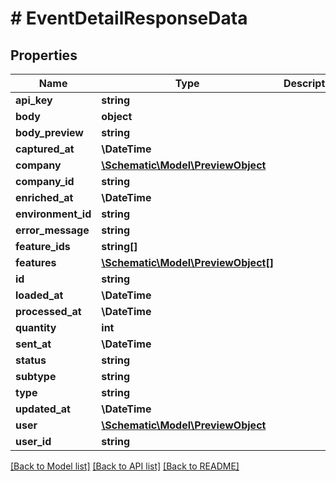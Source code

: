# # EventDetailResponseData

## Properties

Name | Type | Description | Notes
------------ | ------------- | ------------- | -------------
**api_key** | **string** |  | [optional]
**body** | **object** |  |
**body_preview** | **string** |  |
**captured_at** | **\DateTime** |  |
**company** | [**\Schematic\Model\PreviewObject**](PreviewObject.md) |  | [optional]
**company_id** | **string** |  | [optional]
**enriched_at** | **\DateTime** |  | [optional]
**environment_id** | **string** |  | [optional]
**error_message** | **string** |  | [optional]
**feature_ids** | **string[]** |  |
**features** | [**\Schematic\Model\PreviewObject[]**](PreviewObject.md) |  |
**id** | **string** |  |
**loaded_at** | **\DateTime** |  | [optional]
**processed_at** | **\DateTime** |  | [optional]
**quantity** | **int** |  |
**sent_at** | **\DateTime** |  | [optional]
**status** | **string** |  |
**subtype** | **string** |  | [optional]
**type** | **string** |  |
**updated_at** | **\DateTime** |  |
**user** | [**\Schematic\Model\PreviewObject**](PreviewObject.md) |  | [optional]
**user_id** | **string** |  | [optional]

[[Back to Model list]](../../README.md#models) [[Back to API list]](../../README.md#endpoints) [[Back to README]](../../README.md)
